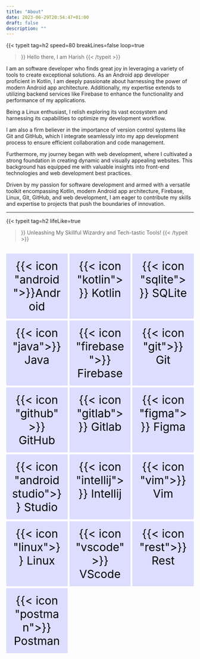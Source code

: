 ```yaml
---
title: "About"
date: 2023-06-29T20:54:47+01:00
draft: false
description: ""
---
```


 {{< typeit 
  tag=h2
  speed=80
  breakLines=false
  loop=true
>}}
Hello there, I am Harish 
{{< /typeit >}}


I am an software developer who finds great joy in leveraging a variety of tools to create exceptional solutions. As an Android app developer proficient in Kotlin, I am deeply passionate about harnessing the power of modern Android app architecture. Additionally, my expertise extends to utilizing backend services like Firebase to enhance the functionality and performance of my applications.

Being a Linux enthusiast, I relish exploring its vast ecosystem and harnessing its capabilities to optimize my development workflow.

I am also a firm believer in the importance of version control systems like Git and GitHub, which I integrate seamlessly into my app development process to ensure efficient collaboration and code management.

Furthermore, my journey began with web development, where I cultivated a strong foundation in creating dynamic and visually appealing websites. This background has equipped me with valuable insights into front-end technologies and web development best practices.

Driven by my passion for software development and armed with a versatile toolkit encompassing Kotlin, modern Android app architecture, Firebase, Linux, Git, GitHub, and web development, I am eager to contribute my skills and expertise to projects that push the boundaries of innovation.

<!--
<table>
    <thead>
        <tr>
            <th>Title</th>
            <th>Description</th>
            <th>Link</th>
        </tr>
    </thead>
    <tbody>
        <tr>
            <td>UI</td>
            <td>Android Views, Jetpack Compose</td>
            <td><a target="_blank" href="https://blowfish.page">site</a></br><a target="_blank" href="https://github.com/nunocoracao/blowfish">github</a></td>
        </tr>
        <tr>
            <td></td>
            <td>A powerful, lightweight theme for Hugo built with Tailwind CSS.</td>
            <td><a target="_blank" href="https://blowfish.page">site</a></br><a target="_blank" href="https://github.com/nunocoracao/blowfish">github</a></td>
        </tr>
    </tbody>
</table>-->

---

{{< typeit 
  tag=h2
  lifeLike=true
>}}
Unleashing My Skillful Wizardry and Tech-tastic Tools!
{{< /typeit >}}


<br/>
<!DOCTYPE html>
<html>
  <head>
    <style>
      #grid {
        display: grid;
        grid-template-columns: repeat(auto-fill, minmax(150px, 1fr));
        grid-gap: 5px;
      }
      #grid > div {
        font-size: 30px;
        padding: .5em;
        color: #000000;
        background: #ddddff;
        text-align: center;
      }
    </style>
  </head>
  <body>
    <div id="grid">
      <div>{{< icon "android">}}Android</div>
      <div>{{< icon "kotlin">}} Kotlin</div>
      <div>{{< icon "sqlite">}} SQLite</div>
      <div>{{< icon "java">}} Java</div>
      <div>{{< icon "firebase">}} Firebase</div>
      <div>{{< icon "git">}} Git</div>
      <div>{{< icon "github">}} GitHub</div>
      <div>{{< icon "gitlab">}} Gitlab</div>
      <div>{{< icon "figma">}} Figma</div>
      <div>{{< icon "androidstudio">}} Studio</div>
      <div>{{< icon "intellij">}} Intellij</div>
      <div>{{< icon "vim">}} Vim</div>
      <div>{{< icon "linux">}} Linux</div>
      <div>{{< icon "vscode">}} VScode</div>
      <div>{{< icon "rest">}} Rest</div>
      <div>{{< icon "postman">}} Postman</div>
    </div>
  </body>
</html>

